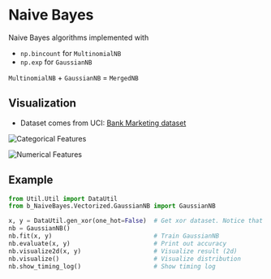 # Naive Bayes
Naive Bayes algorithms implemented with
+ `np.bincount` for `MultinomialNB`
+ `np.exp` for `GaussianNB`

`MultinomialNB` + `GaussianNB` = `MergedNB`

## Visualization
+ Dataset comes from UCI: [Bank Marketing dataset](http://archive.ics.uci.edu/ml/datasets/Bank+Marketing)

![Categorical Features](http://oph1aen4o.bkt.clouddn.com/18-1-30/53941771.jpg)

![Numerical Features](http://oph1aen4o.bkt.clouddn.com/18-1-30/53966960.jpg)

## Example
```python
from Util.Util import DataUtil
from b_NaiveBayes.Vectorized.GaussianNB import GaussianNB

x, y = DataUtil.gen_xor(one_hot=False)  # Get xor dataset. Notice that y should not be one-hot
nb = GaussianNB()
nb.fit(x, y)                            # Train GaussianNB
nb.evaluate(x, y)                       # Print out accuracy
nb.visualize2d(x, y)                    # Visualize result (2d)
nb.visualize()                          # Visualize distribution
nb.show_timing_log()                    # Show timing log
```
